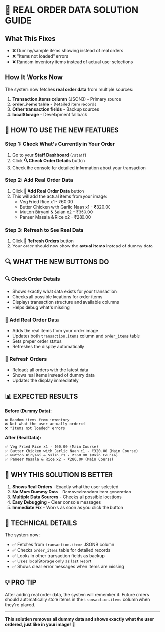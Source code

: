 # 🎯 **REAL ORDER DATA SOLUTION GUIDE**

## **What This Fixes**
- ❌ Dummy/sample items showing instead of real orders
- ❌ "Items not loaded" errors
- ❌ Random inventory items instead of actual user selections

## **How It Works Now**
The system now fetches **real order data** from multiple sources:
1. **Transaction.items column** (JSONB) - Primary source
2. **order_items table** - Detailed item records
3. **Other transaction fields** - Backup sources
4. **localStorage** - Development fallback

## **🚀 HOW TO USE THE NEW FEATURES**

### **Step 1: Check What's Currently in Your Order**
1. Go to your **Staff Dashboard** (`/staff`)
2. Click **🔍 Check Order Details** button
3. Check the console for detailed information about your transaction

### **Step 2: Add Real Order Data**
1. Click **📝 Add Real Order Data** button
2. This will add the actual items from your image:
   - Veg Fried Rice x1 - ₹60.00
   - Butter Chicken with Garlic Naan x1 - ₹320.00
   - Mutton Biryani & Salan x2 - ₹360.00
   - Paneer Masala & Rice x2 - ₹280.00

### **Step 3: Refresh to See Real Data**
1. Click **🔄 Refresh Orders** button
2. Your order should now show the **actual items** instead of dummy data

## **🔍 WHAT THE NEW BUTTONS DO**

### **🔍 Check Order Details**
- Shows exactly what data exists for your transaction
- Checks all possible locations for order items
- Displays transaction structure and available columns
- Helps debug what's missing

### **📝 Add Real Order Data**
- Adds the real items from your order image
- Updates both `transaction.items` column and `order_items` table
- Sets proper order status
- Refreshes the display automatically

### **🔄 Refresh Orders**
- Reloads all orders with the latest data
- Shows real items instead of dummy data
- Updates the display immediately

## **📊 EXPECTED RESULTS**

**Before (Dummy Data):**
```
❌ Random items from inventory
❌ Not what the user actually ordered
❌ "Items not loaded" errors
```

**After (Real Data):**
```
✅ Veg Fried Rice x1 - ₹60.00 (Main Course)
✅ Butter Chicken with Garlic Naan x1 - ₹320.00 (Main Course)
✅ Mutton Biryani & Salan x2 - ₹360.00 (Main Course)
✅ Paneer Masala & Rice x2 - ₹280.00 (Main Course)
```

## **🎯 WHY THIS SOLUTION IS BETTER**

1. **Shows Real Orders** - Exactly what the user selected
2. **No More Dummy Data** - Removed random item generation
3. **Multiple Data Sources** - Checks all possible locations
4. **Easy Debugging** - Clear console messages
5. **Immediate Fix** - Works as soon as you click the button

## **🔧 TECHNICAL DETAILS**

The system now:
- ✅ Fetches from `transaction.items` JSONB column
- ✅ Checks `order_items` table for detailed records
- ✅ Looks in other transaction fields as backup
- ✅ Uses localStorage only as last resort
- ✅ Shows clear error messages when items are missing

## **💡 PRO TIP**

After adding real order data, the system will remember it. Future orders should automatically store items in the `transaction.items` column when they're placed.

---

**This solution removes all dummy data and shows exactly what the user ordered, just like in your image!** 🎉
